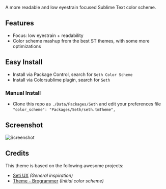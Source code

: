 A more readable and low eyestrain focused Sublime Text color scheme.

## Features
- Focus: low eyestrain + readability
- Color scheme mashup from the best ST themes, with some more optimizations

## Easy Install
- Install via Package Control, search for `Seth Color Scheme`
- Install via Colorsublime plugin, search for `Seth`

### Manual Install
- Clone this repo as `./Data/Packages/Seth` and edit your preferences file `"color_scheme": "Packages/Seth/seth.tmTheme",`

## Screenshot ##

![Screenshot](https://raw.githubusercontent.com/bertolinimarco/Seth-Color-Scheme/master/screenshot.jpg)

## Credits

This theme is based on the following awesome projects:

* [Seti UX](https://github.com/ctf0/Seti_UX) _(General inspiration)_
* [Theme - Brogrammer](https://github.com/kenwheeler/brogrammer-theme) _(Initial color scheme)_
